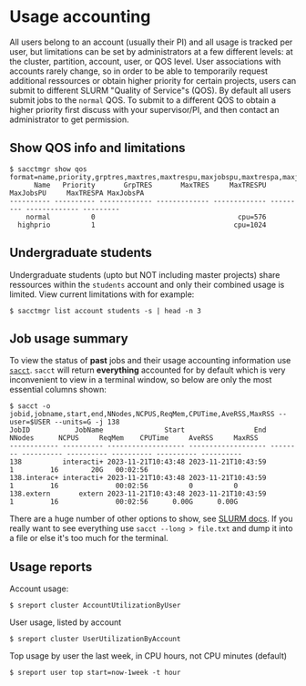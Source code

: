 # Usage accounting
All users belong to an account (usually their PI) and all usage is tracked per user, but limitations can be set by administrators at a few different levels: at the cluster, partition, account, user, or QOS level. User associations with accounts rarely change, so in order to be able to temporarily request additional ressources or obtain higher priority for certain projects, users can submit to different SLURM "Quality of Service"s (QOS). By default all users submit jobs to the `normal` QOS. To submit to a different QOS to obtain a higher priority first discuss with your supervisor/PI, and then contact an administrator to get permission.

## Show QOS info and limitations
```
$ sacctmgr show qos format=name,priority,grptres,maxtres,maxtrespu,maxjobspu,maxtrespa,maxjobspa
      Name   Priority       GrpTRES       MaxTRES     MaxTRESPU MaxJobsPU     MaxTRESPA MaxJobsPA 
---------- ---------- ------------- ------------- ------------- --------- ------------- --------- 
    normal          0                                   cpu=576                                   
  highprio          1                                  cpu=1024                                   
```

## Undergraduate students
Undergraduate students (upto but NOT including master projects) share ressources within the `students` account and only their combined usage is limited. View current limitations with for example:

```
$ sacctmgr list account students -s | head -n 3
```

## Job usage summary
To view the status of **past** jobs and their usage accounting information use [`sacct`](https://slurm.schedmd.com/sacct.html). `sacct` will return **everything** accounted for by default which is very inconvenient to view in a terminal window, so below are only the most essential columns shown:
```
$ sacct -o jobid,jobname,start,end,NNodes,NCPUS,ReqMem,CPUTime,AveRSS,MaxRSS --user=$USER --units=G -j 138
JobID           JobName               Start                 End   NNodes      NCPUS     ReqMem    CPUTime     AveRSS     MaxRSS 
------------ ---------- ------------------- ------------------- -------- ---------- ---------- ---------- ---------- ---------- 
138          interacti+ 2023-11-21T10:43:48 2023-11-21T10:43:59        1         16        20G   00:02:56                       
138.interac+ interacti+ 2023-11-21T10:43:48 2023-11-21T10:43:59        1         16              00:02:56          0          0 
138.extern       extern 2023-11-21T10:43:48 2023-11-21T10:43:59        1         16              00:02:56      0.00G      0.00G 

```

There are a huge number of other options to show, see [SLURM docs](https://slurm.schedmd.com/sacct.html#SECTION_Job-Accounting-Fields). If you really want to see everything use `sacct --long > file.txt` and dump it into a file or else it's too much for the terminal.

## Usage reports
Account usage:
```
$ sreport cluster AccountUtilizationByUser
```

User usage, listed by account
```
$ sreport cluster UserUtilizationByAccount
```

Top usage by user the last week, in CPU hours, not CPU minutes (default)
```
$ sreport user top start=now-1week -t hour
```
